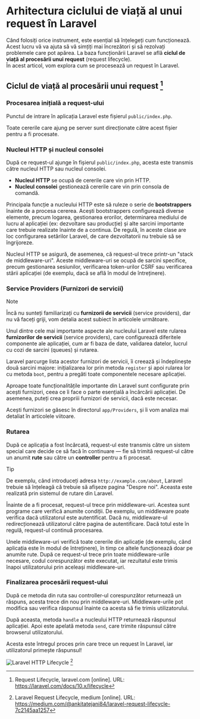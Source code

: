 # Arhitectura ciclului de viață al unui request în Laravel

Când folosiți orice instrument, este esențial să înțelegeți cum funcționează. Acest lucru vă va ajuta să vă simțiți mai încrezători și să rezolvați problemele care pot apărea. La baza funcționării Laravel se află **ciclul de viață al procesării unui request** (request lifecycle).  
În acest articol, vom explora cum se procesează un request în Laravel.

## Ciclul de viață al procesării unui request [^1]

### Procesarea inițială a request-ului

Punctul de intrare în aplicația Laravel este fișierul `public/index.php`.

Toate cererile care ajung pe server sunt direcționate către acest fișier pentru a fi procesate.

### Nucleul HTTP și nucleul consolei

După ce request-ul ajunge în fișierul `public/index.php`, acesta este transmis către nucleul HTTP sau nucleul consolei.

- **Nucleul HTTP** se ocupă de cererile care vin prin HTTP.
- **Nucleul consolei** gestionează cererile care vin prin consola de comandă.

Principala funcție a nucleului HTTP este să ruleze o serie de **bootstrappers** înainte de a procesa cererea. Acești bootstrappers configurează diverse elemente, precum logarea, gestionarea erorilor, determinarea mediului de lucru al aplicației (ex: dezvoltare sau producție) și alte sarcini importante care trebuie realizate înainte de a continua. De regulă, în aceste clase are loc configurarea setărilor Laravel, de care dezvoltatorii nu trebuie să se îngrijoreze.

Nucleul HTTP se asigură, de asemenea, că request-ul trece printr-un "stack de middleware-uri". Aceste middleware-uri se ocupă de sarcini specifice, precum gestionarea sesiunilor, verificarea token-urilor CSRF sau verificarea stării aplicației (de exemplu, dacă se află în modul de întreținere).

### Service Providers (Furnizori de servicii)

> [!NOTE]  
> Încă nu sunteți familiarizați cu **furnizorii de servicii** (service providers), dar nu vă faceți griji, vom detalia acest subiect în articolele următoare.

Unul dintre cele mai importante aspecte ale nucleului Laravel este rularea **furnizorilor de servicii** (service providers), care configurează diferitele componente ale aplicației, cum ar fi baza de date, validarea datelor, lucrul cu cozi de sarcini (queues) și rutarea.

Laravel parcurge lista acestor furnizori de servicii, îi creează și îndeplinește două sarcini majore: inițializarea lor prin metoda `register` și apoi rularea lor cu metoda `boot`, pentru a pregăti toate componentele necesare aplicației.

Aproape toate funcționalitățile importante din Laravel sunt configurate prin acești furnizori, ceea ce îi face o parte esențială a încărcării aplicației. De asemenea, puteți crea propriii furnizori de servicii, dacă este necesar.

Acești furnizori se găsesc în directorul `app/Providers`, și îi vom analiza mai detaliat în articolele viitoare.

### Rutarea

După ce aplicația a fost încărcată, request-ul este transmis către un sistem special care decide ce să facă în continuare — fie să trimită request-ul către un anumit **rute** sau către un **controller** pentru a fi procesat.

> [!TIP]  
> De exemplu, când introduceți adresa `http://example.com/about`, Laravel trebuie să înțeleagă că trebuie să afișeze pagina "Despre noi". Aceasta este realizată prin sistemul de rutare din Laravel.

Înainte de a fi procesat, request-ul trece prin middleware-uri. Acestea sunt programe care verifică anumite condiții. De exemplu, un middleware poate verifica dacă utilizatorul este autentificat. Dacă nu, middleware-ul redirecționează utilizatorul către pagina de autentificare. Dacă totul este în regulă, request-ul continuă procesarea.

Unele middleware-uri verifică toate cererile din aplicație (de exemplu, când aplicația este în modul de întreținere), în timp ce altele funcționează doar pe anumite rute. După ce request-ul trece prin toate middleware-urile necesare, codul corespunzător este executat, iar rezultatul este trimis înapoi utilizatorului prin aceleași middleware-uri.

### Finalizarea procesării request-ului

După ce metoda din ruta sau controller-ul corespunzător returnează un răspuns, acesta trece din nou prin middleware-uri. Middleware-urile pot modifica sau verifica răspunsul înainte ca acesta să fie trimis utilizatorului.

După aceasta, metoda `handle` a nucleului HTTP returnează răspunsul aplicației. Apoi este apelată metoda `send`, care trimite răspunsul către browserul utilizatorului.

Acesta este întregul proces prin care trece un request în Laravel, iar utilizatorul primește răspunsul!

![Laravel HTTP Lifecycle](https://imgur.com/LkJvRcb.png) [^2]

[^1]: Request Lifecycle, laravel.com [online]. URL: https://laravel.com/docs/10.x/lifecycle
[^2]: Laravel Request Lifecycle, medium [online]. URL: https://medium.com/@ankitatejani84/laravel-request-lifecycle-7c2145aa1257